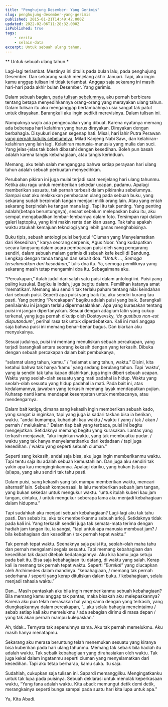```yaml
---
title: "Penghujung Desember: Yang Gerimis"
slug: penghujung-desember-yang-gerimis
published: 2015-01-21T14:49:42.000Z
updated: 2022-02-06T11:28:32.000Z
isPublished: true
tags: 
    - cerita
    - selain-data
excerpt: Untuk sebuah ulang tahun.
---
```


** Untuk sebuah ulang tahun.*

Lagi-lagi terlambat. Mestinya ini ditulis pada bulan lalu, pada penghujung Desember. Dan sekarang sudah menjelang akhir Januari. Tapi, aku ingin kamu anggap tulisan ini tidak terlambat. Anggap saja sekarang ini masih hari-hari pada akhir bulan Desember. Yang gerimis.

Dalam sebuah bagian, [pada tulisan sebelumnya](http://blog.cebolang.net/post/cerita-tentangmu-dan-pertemuan-itu/), aku pernah berbicara tentang betapa menyedihkannya orang-orang yang merayakan ulang tahun. Dalam tulisan itu aku menganggap bertambahnya usia sangat tak patut untuk dirayakan. Barangkali aku ingin sedikit merevisinya. Dalam tulisan ini.

Nampaknya wajib ada pengecualian yang dibuat. Karena nyatanya memang ada beberapa hari kelahiran yang harus dirayakan. Dirayakan dengan berbahagia. Disyukuri dengan segenap hati. Misal, hari lahir Putra Perawan [yang pernah kutulis sebelumnya](http://blog.cebolang.net/post/marhaban-yaa-jesus-christ/), Milad Kanjeng Nabi Saw., dan kelahiran-kelahiran yang lain lagi. Kelahiran manusia-manusia yang mulia dan suci. Yang jelas-jelas tak boleh dibasahi dengan kesedihan. Boleh pun basah adalah karena tangis kebahagiaan, atau tangis kerinduan.

Memang, aku telah salah menganggap bahwa setiap perayaan hari ulang tahun adalah sebuah perbuatan menyedihkan.

Perubahan pikiran ini juga mulai terjadi saat menjelang hari ulang tahunmu. Ketika aku ragu untuk memberikan sekedar ucapan, padamu. Apalagi memberikan sesuatu, tak pernah terbesit dalam pikiranku sebelumnya. Sampai saat aku melakukan pembacaan ulang pada sebuah buku, yang sekarang sudah berpindah tangan menjadi milik orang lain. Atau yang entah sekarang berpindah ke tangan mana lagi. Tapi itu tak penting. Yang penting adalah(betapa beruntungnya), sesaat sebelum melepaskan buku itu, aku sempat mengabadikan lembar-lembarnya dalam foto. Tersimpan rapi dalam galeri laptopku, yang kini makin renta dan kian usang. Tak tahu apakah waktu ataukah kemajuan teknologi yang lebih ganas menghabisinya.

Buku tipis, sebuah antologi puisi berjudul “Ciuman yang Menyelamatkan dari Kesedihan,” karya seorang cerpenis, Agus Noor. Yang kudapatkan secara langsung dalam acara pembacaan puisi oleh sang pengarang sendiri, dalam sebuah malam gerimis di sebuah kafe kecil di Bandung. Lengkap dengan tanda tangan dan sebait doa. *“Untuk …, Semoga terselamatkan dari kesedihan,”* tulis doa itu. Ya, semoga pemiliknya yang sekarang masih tetap mengamini doa itu. Sebagaimana aku.

“Percakapan,” itulah judul dari salah satu puisi dalam antologi ini. Puisi yang paling kusukai. Bagiku ia indah, juga begitu dalam. Pemilihan katanya amat ‘mematikan’. Memang aku sendiri tak terlalu paham tentang nilai keindahan dari sebuah puisi. Seperti apa puisi yang baik itu, aku sendiri kurang tau pasti. Yang penting “Percakapan” bagiku adalah puisi yang baik. Barangkali penilaianku ini jangan terlalu dipermasalahkan. Apa yang kurasakan tentang puisi ini jangan dipertanyakan. Sesuai dengan adagium latin yang cukup terkenal, yang juga pernah dikutip oleh Dostoyevsky, *‘de gustibus non-est disputandum’*, perihal rasa tak untuk diperdebatkan. Kali ini mari anggap saja bahwa puisi ini memang benar-benar bagus. Dan biarkan aku menyukainya.

Sesuai judulnya, puisi ini memang menuliskan sebuah percakapan, yang terjadi barangkali antara seorang kekasih dengan yang terkasih. Dibuka dengan sebuah percakapan dalam bait pembukanya,

“selamat ulang tahun, kamu.” / “selamat ulang tahun, waktu.” Disini, kita ketahui bahwa tak hanya ‘kamu’ yang sedang berulang tahun. Tapi ‘waktu’, yang ia sendiri tak tahu kapan dilahirkan, juga ingin diberi sebuah ucapan. Waktu yang seolah-olah sesuatu yang mati padahal ia hidup. Waktu yang seolah-olah sesuatu yang hidup padahal ia mati. Pada bait ini, atas kedalamannya, jawaban yang terkasih memang layak mendapatkan pujian. Kuharap nanti kamu mendapat kesempatan untuk membacanya, atau mendengarnya.

Dalam bait ketiga, dimana sang kekasih ingin memberikan sebuah kado, yang sangat ia inginkan, tapi yang juga ia sadari takkan bisa ia berikan, waktu. “andai kumampu, kuhadiahi kau waktu / waktu / yang / tak / akan / pernah / melukaimu.” Dalam tiap bait yang terbaca, puisi ini begitu mengejutkan. Setidaknya memang begitu yang kurasakan. Lantas yang terkasih menjawab, “aku inginkan waktu, yang tak membuatku pudar. / waktu yang tak hanya menyelamatkanku dari ketiadaan / tapi juga kesedihan. / waktu yang seperti sebuah ciuman.”

Seperti sang kekasih, andai saja bisa, aku juga ingin memberikanmu waktu. Tapi tentu saja itu adalah sebuah kemustahilan. Dan juga aku sendiri tak yakin apa kau menginginkannya. Apalagi dariku, yang bukan (si)apa-(si)apa, yang aku sendiri tak tahu pasti.

Dalam puisi, sang kekasih yang tak mampu memberikan waktu, mencari alternatif lain. Sebuah kompensasi. Ia lalu memberikan sebuah jam tangan, yang bukan sekedar untuk mengukur waktu. “untuk itulah kuberi kau jam tangan, cintaku, / untuk mengukur seberapa lama aku menjadi kebahagiaan dalam hidupmu.”

Tapi sudahkah aku menjadi sebuah kebahagiaan? Lagi-lagi aku tak tahu pasti. Dan sebab itu, aku tak memberikanmu sebuah arloji. Setidaknya tidak pada kali ini. Yang terkasih sendiri juga tak semata-mata terima dengan hadiah jam tangan itu, ia sangsi, “tapi untuk apa manusia membuat jam? / bila kebahagiaan dan kesedihan / tak pernah tepat waktu.”

Tak pernah tepat waktu. Seenaknya saja puisi itu, seolah-olah maha tahu dan pernah mengalami segala sesuatu. Tapi memang kebahagiaan dan kesedihan tak dapat ditebak kedatangannya. Aku kira kamu juga setuju pada bait itu. Bisa saja kebahagiaan itu datang, di waktu yang salah. Kerap kali ia memang tak pernah tepat waktu. Seperti “*Eureka!*” yang diucapkan oleh Archimedes dalam mandinya. “kebahagiaan, / memang tak pernah sederhana / seperti yang kerap dituliskan dalam buku. / kebahagiaan, selalu menjadi rahasia waktu.”

Dan… Masih pantaskah aku bila ingin memberikanmu sebuah kebahagiaan? Bila memang kamu anggap tak pantas, maka bisakah aku melepaskannya? Karena aku pun telah merasakan hal yang sama dengan yang terkasih, yang diungkapkannya dalam percakapan, “…aku selalu bahagia mencintaimu / sebab setiap kali aku memelukmu / ada sebagian dirimu di masa depan / yang tak akan pernah mampu kulepaskan.”

Ah, tidak.. Ternyata tak sepenuhnya sama. Aku tak pernah memelukmu. Aku masih hanya menatapmu.

Sekarang aku merasa beruntung telah menemukan sesuatu yang kiranya bisa kuberikan pada hari ulang tahunmu. Memang tak sebaik bila hadiah itu adalah waktu. Tak sebaik kebahagiaan yang dirahasiakan oleh waktu. Tak juga kekal dalam ingatanmu seperti ciuman yang menyelamatkan dari kesedihan. Tapi aku tetap berharap, kamu suka. Itu saja.

Sudahlah, cukupkan saja tulisan ini. Sapardi memanggilku. Mengingatkanku untuk tak lupa pada puisinya. Sebuah deklarasi untuk menolak keperkasaan waktu, “Yang fana adalah waktu. Kita abadi: memungut detik demi detik, merangkainya seperti bunga sampai pada suatu hari kita lupa untuk apa.”

Ya, Kita Abadi.
